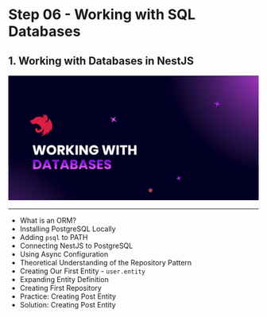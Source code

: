 # Step 06 - Working with SQL Databases

## 1. Working with Databases in NestJS

![working-with-db](./images/working-with-db.png)



---

- What is an ORM?
- Installing PostgreSQL Locally
- Adding `psql` to PATH
- Connecting NestJS to PostgreSQL
- Using Async Configuration
- Theoretical Understanding of the Repository Pattern
- Creating Our First Entity - `user.entity`
- Expanding Entity Definition
- Creating First Repository
- Practice: Creating Post Entity
- Solution: Creating Post Entity